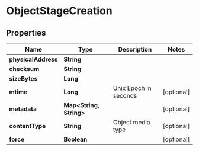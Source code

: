 

# ObjectStageCreation


## Properties

| Name | Type | Description | Notes |
|------------ | ------------- | ------------- | -------------|
|**physicalAddress** | **String** |  |  |
|**checksum** | **String** |  |  |
|**sizeBytes** | **Long** |  |  |
|**mtime** | **Long** | Unix Epoch in seconds |  [optional] |
|**metadata** | **Map&lt;String, String&gt;** |  |  [optional] |
|**contentType** | **String** | Object media type |  [optional] |
|**force** | **Boolean** |  |  [optional] |



